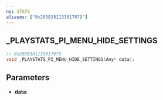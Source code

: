 ```yaml
---
ns: STATS
aliases: ["0x203B381133817079"]
---
```

## _PLAYSTATS_PI_MENU_HIDE_SETTINGS

```c
// 0x203B381133817079
void _PLAYSTATS_PI_MENU_HIDE_SETTINGS(Any* data);
```

## Parameters
* **data**:

